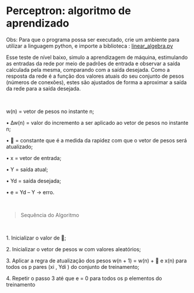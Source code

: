 # Perceptron: algoritmo de aprendizado

<p>Obs: Para que o programa possa ser executado, crie um ambiente para utilizar a linguagem python, e importe a biblioteca :
<a href srr="https://github.com/joelgrus/data-science-from-scratch">linear_algebra.py</a></p>


<p>Esse teste de nível baixo, simulo a aprendizagem de máquina, 
estimulando as entradas da rede por meio de padrões de entrada e observar a saída calculada pela mesma, 
comparando com a saída desejada. Como a resposta da rede é a função dos valores atuais do seu conjunto de pesos (números de conexões),
estes são ajustados de forma a aproximar a saída da rede para a saída desejada.</p></br>

<p>
<p>w(n) = vetor de pesos no instante n;</p>
<p>• ∆w(n) = valor do incremento a ser aplicado ao vetor de pesos no instante n;</p>
<p>•  = constante que é a medida da rapidez com que o vetor de pesos será atualizado;</p>
<p>• x = vetor de entrada;</p>
<p>• Y = saída atual;</p>
<p>• Yd = saída desejada;</p>
<p>• e = Yd – Y → erro. </p></br>

> Sequência do Algoritmo
</br>
<p>1. Inicializar o valor de ;</p>
<p>2. Inicializar o vetor de pesos w com valores aleatórios;</p>
<p>3. Aplicar a regra de atualização dos pesos w(n + 1) = w(n) +  e x(n) para todos os p pares
(xi , Ydi ) do conjunto de treinamento;</p>
<p>4. Repetir o passo 3 até que e = 0 para todos os p elementos do treinamento</p>
